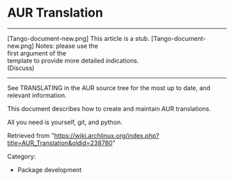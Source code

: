 AUR Translation
===============

  ------------------------ ------------------------ ------------------------
  [Tango-document-new.png] This article is a stub.  [Tango-document-new.png]
                           Notes: please use the    
                           first argument of the    
                           template to provide more 
                           detailed indications.    
                           (Discuss)                
  ------------------------ ------------------------ ------------------------

See TRANSLATING in the AUR source tree for the most up to date, and
relevant information.

This document describes how to create and maintain AUR translations.

All you need is yourself, git, and python.

Retrieved from
"https://wiki.archlinux.org/index.php?title=AUR_Translation&oldid=238780"

Category:

-   Package development
